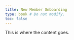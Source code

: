 ```yaml
---
title: New Member Onboarding
type: book # Do not modify.
toc: false
---
```


This is where the content goes.
